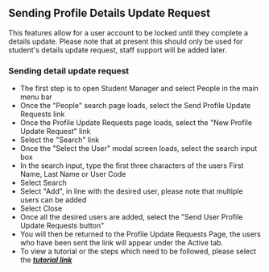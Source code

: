 ## **Sending Profile Details Update Request**

This features allow for a user account to be locked until they complete a details update.
Please note that at present this should only be used for student's details update request, staff support will be added later. 

### **Sending detail update request**
- The first step is to open Student Manager and select People in the main menu bar
- Once the "People" search page loads, select the Send Profile Update Requests link
- Once the Profile Update Requests page loads, select the "New Profile Update Request" link
- Select the "Search" link
- Once the "Select the User" modal screen loads, select the search input box
- In the search input, type the first three characters of the users First Name, Last Name or User Code
- Select Search
- Select "Add", in line with the desired user, please note that multiple users can be added
- Select Close
- Once all the desired users are added, select the "Send User Profile Update Requests button"
- You will then be returned to the Profile Update Requests Page, the users who have been sent the link will appear under the Active tab. 
- To view a tutorial or the steps which need to be followed, please select the [**_tutorial link_**](https://www.iorad.com/player/116492/Sending-Details-Update-Request)
